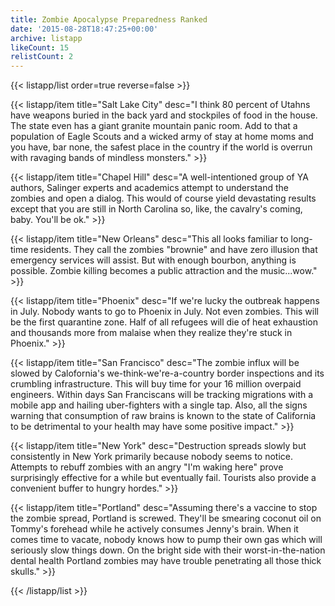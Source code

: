 ```yaml
---
title: Zombie Apocalypse Preparedness Ranked
date: '2015-08-28T18:47:25+00:00'
archive: listapp
likeCount: 15
relistCount: 2
---
```



{{< listapp/list order=true reverse=false >}}

   {{< listapp/item title="Salt Lake City"
      desc="I think 80 percent of Utahns have weapons buried in the back yard and stockpiles of food in the house. The state even has a giant granite mountain panic room. Add to that a population of Eagle Scouts and a wicked army of stay at home moms and you have, bar none, the safest place in the country if the world is overrun with ravaging bands of mindless monsters." >}}

   {{< listapp/item title="Chapel Hill"
      desc="A well-intentioned group of YA authors, Salinger experts and academics attempt to understand the zombies and open a dialog. This would of course yield devastating results except that you are still in North Carolina so, like, the cavalry's coming, baby. You'll be ok." >}}

   {{< listapp/item title="New Orleans"
      desc="This all looks familiar to long-time residents. They call the zombies \"brownie\" and have zero illusion that emergency services will assist. But with enough bourbon, anything is possible. Zombie killing becomes a public attraction and the music...wow." >}}

   {{< listapp/item title="Phoenix"
      desc="If we're lucky the outbreak happens in July. Nobody wants to go to Phoenix in July. Not even zombies. This will be the first quarantine zone. Half of all refugees will die of heat exhaustion and thousands more from malaise when they realize they're stuck in Phoenix." >}}

   {{< listapp/item title="San Francisco"
      desc="The zombie influx will be slowed by Calofornia's we-think-we're-a-country border inspections and its crumbling infrastructure. This will buy time for your 16 million overpaid engineers. Within days San Franciscans will be tracking migrations with a mobile app and hailing uber-fighters with a single tap. Also, all the signs warning that consumption of raw brains is known to the state of California to be detrimental to your health may have some positive impact." >}}

   {{< listapp/item title="New York"
      desc="Destruction spreads slowly but consistently in New York primarily because nobody seems to notice. Attempts to rebuff zombies with an angry \"I'm waking here\" prove surprisingly effective for a while but eventually fail. Tourists also provide a convenient buffer to hungry hordes." >}}

   {{< listapp/item title="Portland"
      desc="Assuming there's a vaccine to stop the zombie spread, Portland is screwed. They'll be smearing coconut oil on Tommy's forehead while he actively consumes Jenny's brain. When it comes time to vacate, nobody knows how to pump their own gas which will seriously slow things down. On the bright side with their worst-in-the-nation dental health Portland zombies may have trouble penetrating all those thick skulls." >}}

{{< /listapp/list >}}
